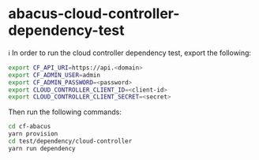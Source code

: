 abacus-cloud-controller-dependency-test
===

:information_source: In order to run the cloud controller dependency test, export the following:

```bash
export CF_API_URI=https://api.<domain>
export CF_ADMIN_USER=admin
export CF_ADMIN_PASSWORD=<password>
export CLOUD_CONTROLLER_CLIENT_ID=<client-id>
export CLOUD_CONTROLLER_CLIENT_SECRET=<secret>

```

Then run the following commands:

```bash
cd cf-abacus
yarn provision
cd test/dependency/cloud-controller
yarn run dependency
```

